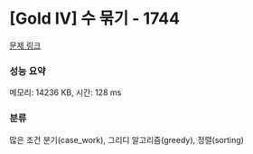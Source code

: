 # [Gold IV] 수 묶기 - 1744 

[문제 링크](https://www.acmicpc.net/problem/1744) 

### 성능 요약

메모리: 14236 KB, 시간: 128 ms

### 분류

많은 조건 분기(case_work), 그리디 알고리즘(greedy), 정렬(sorting)

